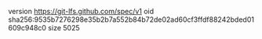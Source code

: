 version https://git-lfs.github.com/spec/v1
oid sha256:9535b7276298e35b2b7a552b84b72de02ad60cf3ffdf88242bded01609c948c0
size 5025
